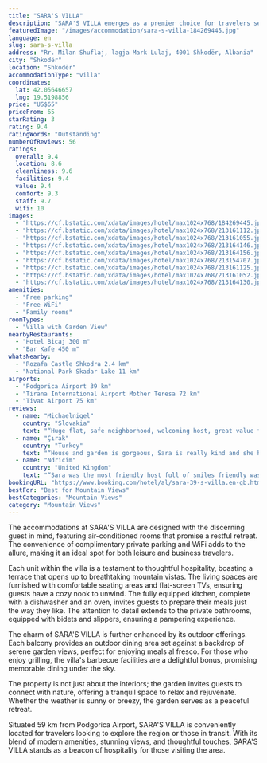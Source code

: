 ```yaml
---
title: "SARA'S VILLA"
description: "SARA'S VILLA emerges as a premier choice for travelers seeking a blend of comfort and convenience, complemented by stunning city views."
featuredImage: "/images/accommodation/sara-s-villa-184269445.jpg"
language: en
slug: sara-s-villa
address: "Rr. Milan Shuflaj, lagja Mark Lulaj, 4001 Shkodër, Albania"
city: "Shkodër"
location: "Shkodër"
accommodationType: "villa"
coordinates:
  lat: 42.05646657
  lng: 19.5198856
price: "US$65"
priceFrom: 65
starRating: 3
rating: 9.4
ratingWords: "Outstanding"
numberOfReviews: 56
ratings:
  overall: 9.4
  location: 8.6
  cleanliness: 9.6
  facilities: 9.4
  value: 9.4
  comfort: 9.3
  staff: 9.7
  wifi: 10
images:
  - "https://cf.bstatic.com/xdata/images/hotel/max1024x768/184269445.jpg?k=0f0fac0792c8caa28f975231c41a2f6db35a8ba8df705e1238c9ac67c96cfb92&o=&hp=1"
  - "https://cf.bstatic.com/xdata/images/hotel/max1024x768/213161112.jpg?k=d280a69dd172d4b986be037de6ee80a42d64287f12cd0d4d79d77f1f7430d5cc&o=&hp=1"
  - "https://cf.bstatic.com/xdata/images/hotel/max1024x768/213161055.jpg?k=f8f80276e837b10c7e0b0a8ca4b1ca46192de799f36136960bc6d514d54784a9&o=&hp=1"
  - "https://cf.bstatic.com/xdata/images/hotel/max1024x768/213164146.jpg?k=b12c4b501be2247c0b86c18fc2bd2f0429b7555beee4fed99e60b8ae9fb2aadd&o=&hp=1"
  - "https://cf.bstatic.com/xdata/images/hotel/max1024x768/213164156.jpg?k=c78ae33fa740d2f25c7c09635414f250dd7ce129553866ceb19922d5180589e4&o=&hp=1"
  - "https://cf.bstatic.com/xdata/images/hotel/max1024x768/213154707.jpg?k=0d08da381c21f794b5791bf4593829dce9ee3ac91d2c4729fb2762d85b6269f5&o=&hp=1"
  - "https://cf.bstatic.com/xdata/images/hotel/max1024x768/213161125.jpg?k=b064cdc859489ba85627e18d63d34c5d45a29b58e96efdd2ffa2e663993688eb&o=&hp=1"
  - "https://cf.bstatic.com/xdata/images/hotel/max1024x768/213161052.jpg?k=f32fb4c27648d27e9f7e796d28da90bd8dd397544b51706397360281e738a118&o=&hp=1"
  - "https://cf.bstatic.com/xdata/images/hotel/max1024x768/213164130.jpg?k=bc79bd58081b8c1a4ec4d99a23c8626ddcc38a180b16b05d986ecc2089134a8e&o=&hp=1"
amenities:
  - "Free parking"
  - "Free WiFi"
  - "Family rooms"
roomTypes:
  - "Villa with Garden View"
nearbyRestaurants:
  - "Hotel Bicaj 300 m"
  - "Bar Kafe 450 m"
whatsNearby:
  - "Rozafa Castle Shkodra 2.4 km"
  - "National Park Skadar Lake 11 km"
airports:
  - "Podgorica Airport 39 km"
  - "Tirana International Airport Mother Teresa 72 km"
  - "Tivat Airport 75 km"
reviews:
  - name: "Michaelnigel"
    country: "Slovakia"
    text: "“Huge flat, safe neighborhood, welcoming host, great value for money.”"
  - name: "Çırak"
    country: "Turkey"
    text: "“House and garden is gorgeous, Sara is really kind and she helped and direct us very well. House is clean and furnitures are modern type. We love it!”"
  - name: "Ndricim"
    country: "United Kingdom"
    text: "“Sara was the most friendly host full of smiles friendly was a Pleasure to stay.”"
bookingURL: "https://www.booking.com/hotel/al/sara-39-s-villa.en-gb.html?aid=8035640"
bestFor: "Best for Mountain Views"
bestCategories: "Mountain Views"
category: "Mountain Views"
---
```


The accommodations at SARA'S VILLA are designed with the discerning guest in mind, featuring air-conditioned rooms that promise a restful retreat. The convenience of complimentary private parking and WiFi adds to the allure, making it an ideal spot for both leisure and business travelers.

Each unit within the villa is a testament to thoughtful hospitality, boasting a terrace that opens up to breathtaking mountain vistas. The living spaces are furnished with comfortable seating areas and flat-screen TVs, ensuring guests have a cozy nook to unwind. The fully equipped kitchen, complete with a dishwasher and an oven, invites guests to prepare their meals just the way they like. The attention to detail extends to the private bathrooms, equipped with bidets and slippers, ensuring a pampering experience.

The charm of SARA'S VILLA is further enhanced by its outdoor offerings. Each balcony provides an outdoor dining area set against a backdrop of serene garden views, perfect for enjoying meals al fresco. For those who enjoy grilling, the villa's barbecue facilities are a delightful bonus, promising memorable dining under the sky.

The property is not just about the interiors; the garden invites guests to connect with nature, offering a tranquil space to relax and rejuvenate. Whether the weather is sunny or breezy, the garden serves as a peaceful retreat.

Situated 59 km from Podgorica Airport, SARA'S VILLA is conveniently located for travelers looking to explore the region or those in transit. With its blend of modern amenities, stunning views, and thoughtful touches, SARA'S VILLA stands as a beacon of hospitality for those visiting the area.